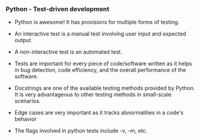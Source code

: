 ###   Python - Test-driven development
* Python is awesome! It has provisions for multiple forms of testing.

* An interactive test is a manual test involving user input and expected output

* A non-interactive test is an automated test.

* Tests are important for every piece of code/software written as it helps in
  bug detection, code efficiency, and the overall performance of the software.

* Docstrings are one of the available testing methods provided by Python. It is
  very advantageous to other testing methods in small-scale scenarios.

* Edge cases are very important as it tracks abnormalities in a code's behavior

* The flags involved in python tests include -v, -m, etc. 
